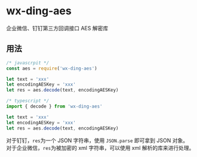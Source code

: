 # wx-ding-aes
企业微信、钉钉第三方回调接口 AES 解密库

## 用法

```javascript
/* javascrpit */
const aes = require('wx-ding-aes')

let text = 'xxx'
let encodingAESKey = 'xxx'
let res = aes.decode(text, encodingAESKey)
```

```typescript
/* typescript */
import { decode } from 'wx-ding-aes'

let text = 'xxx'
let encodingAESKey = 'xxx'
let res = aes.decode(text, encodingAESKey)

```
对于钉钉，`res`为一个 JSON 字符串，使用 `JSON.parse` 即可拿到 JSON 对象。
对于企业微信，`res`为被加密的 xml 字符串，可以使用 xml 解析的库来进行处理。